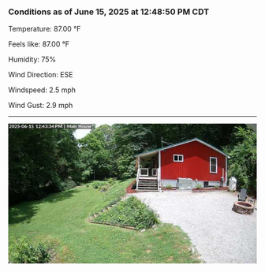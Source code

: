### Conditions as of June 15, 2025 at 12:48:50 PM CDT 

Temperature: 87.00 &deg;F

Feels like: 87.00 &deg;F

Humidity: 75%

Wind Direction: ESE

Windspeed: 2.5 mph

Wind Gust: 2.9 mph

---

<img src="./images/latest.jpeg"/>

